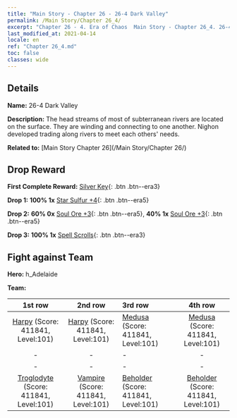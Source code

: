 ```yaml
---
title: "Main Story - Chapter 26 - 26-4 Dark Valley"
permalink: /Main Story/Chapter 26_4/
excerpt: "Chapter 26 - 4. Era of Chaos  Main Story - Chapter 26_4. 26-4 Dark Valley"
last_modified_at: 2021-04-14
locale: en
ref: "Chapter 26_4.md"
toc: false
classes: wide
---
```


## Details

 **Name:** 26-4 Dark Valley

 **Description:** The head streams of most of subterranean rivers are located on the surface. They are winding and connecting to one another. Nighon developed trading along rivers to meet each others' needs.

 **Related to:** [Main Story Chapter 26](/Main Story/Chapter 26/)

## Drop Reward

 **First Complete Reward:** [Silver Key](/Items/con_693/){: .btn .btn--era3}

 **Drop 1:** **100% 1x** [Star Sulfur +4](/Items/mat_92/){: .btn .btn--era5}

 **Drop 2:** **60% 0x** [Soul Ore +3](/Items/mat_82/){: .btn .btn--era5}, **40% 1x** [Soul Ore +3](/Items/mat_82/){: .btn .btn--era5}

 **Drop 3:** **100% 1x** [Spell Scrolls](/Items/con_694/){: .btn .btn--era3}


## Fight against Team
 **Hero:** h_Adelaide

 **Team:**


  | 1st row | 2nd row | 3rd row | 4th row |
  |:----:|:----:|:----|:----:|
  | [Harpy](/units/Harpy/) (Score: 411841, Level:101)  | [Harpy](/units/Harpy/) (Score: 411841, Level:101)  | [Medusa](/units/Medusa/) (Score: 411841, Level:101)  | [Medusa](/units/Medusa/) (Score: 411841, Level:101)  |
  | - | - | - | - |
  | - | - | - | - |
  | [Troglodyte](/units/Troglodyte/) (Score: 411841, Level:101)  | [Vampire](/units/Vampire/) (Score: 411841, Level:101)  | [Beholder](/units/Beholder/) (Score: 411841, Level:101)  | [Beholder](/units/Beholder/) (Score: 411841, Level:101)  |


